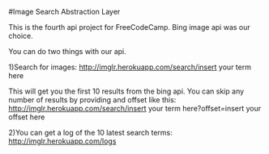 #Image Search Abstraction Layer 

This is the fourth api project for FreeCodeCamp.
Bing image api was our choice.

You can do two things with our api.

1)Search for images: http://imglr.herokuapp.com/search/insert your term here

This will get you the first 10 results from the bing api.
You can skip any number of results by providing and offset like this:
http://imglr.herokuapp.com/search/insert your term here?offset=insert your offset here

2)You can get a log of the 10 latest  search terms:
http://imglr.herokuapp.com/logs

